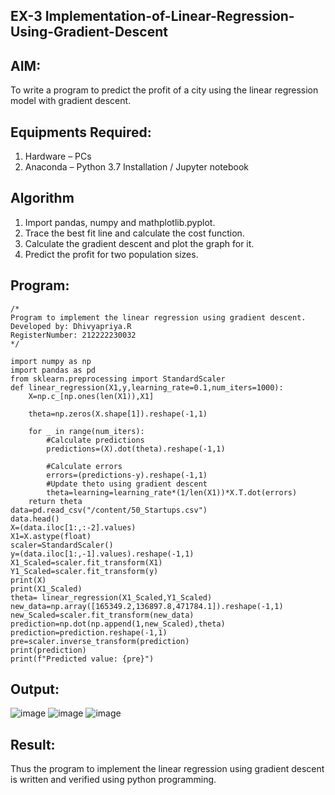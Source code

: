 ## EX-3 Implementation-of-Linear-Regression-Using-Gradient-Descent

## AIM:

To write a program to predict the profit of a city using the linear regression model with gradient descent.

## Equipments Required:

1. Hardware – PCs
2. Anaconda – Python 3.7 Installation / Jupyter notebook

## Algorithm

1. Import pandas, numpy and mathplotlib.pyplot.
2. Trace the best fit line and calculate the cost function.
3. Calculate the gradient descent and plot the graph for it.
4. Predict the profit for two population sizes.
 
## Program:
```
/*
Program to implement the linear regression using gradient descent.
Developed by: Dhivyapriya.R
RegisterNumber: 212222230032
*/
```
```
import numpy as np 
import pandas as pd
from sklearn.preprocessing import StandardScaler
def linear_regression(X1,y,learning_rate=0.1,num_iters=1000):
    X=np.c_[np.ones(len(X1)),X1]
    
    theta=np.zeros(X.shape[1]).reshape(-1,1)
    
    for _ in range(num_iters):
        #Calculate predictions
        predictions=(X).dot(theta).reshape(-1,1)
        
        #Calculate errors
        errors=(predictions-y).reshape(-1,1)
        #Update theto using gradient descent
        theta=learning=learning_rate*(1/len(X1))*X.T.dot(errors)
    return theta
data=pd.read_csv("/content/50_Startups.csv")
data.head()
X=(data.iloc[1:,:-2].values)
X1=X.astype(float)
scaler=StandardScaler()
y=(data.iloc[1:,-1].values).reshape(-1,1)
X1_Scaled=scaler.fit_transform(X1)
Y1_Scaled=scaler.fit_transform(y)
print(X)
print(X1_Scaled)
theta= linear_regression(X1_Scaled,Y1_Scaled)
new_data=np.array([165349.2,136897.8,471784.1]).reshape(-1,1)
new_Scaled=scaler.fit_transform(new_data)
prediction=np.dot(np.append(1,new_Scaled),theta)
prediction=prediction.reshape(-1,1)
pre=scaler.inverse_transform(prediction)
print(prediction)
print(f"Predicted value: {pre}")
```
## Output:

![image](https://github.com/dhivyapriyar/Implementation-of-Linear-Regression-Using-Gradient-Descent/assets/119477552/b927923b-3a71-4a0b-93e3-ba05620cd566)
![image](https://github.com/dhivyapriyar/Implementation-of-Linear-Regression-Using-Gradient-Descent/assets/119477552/4e08a027-b10f-427f-806b-ead8cd241a11)
![image](https://github.com/dhivyapriyar/Implementation-of-Linear-Regression-Using-Gradient-Descent/assets/119477552/69f1f77c-cc37-439c-b9d1-6246f6074568)

## Result:

Thus the program to implement the linear regression using gradient descent is written and verified using python programming.
